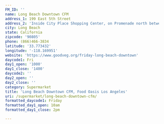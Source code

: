 ```yaml
---
FM_ID: ''
name: Long Beach Downtown CFM
address_1: 199 East 5th Street
address_2: 'Inside City Place Shopping Center, on Promenade north between 3rd and 5th. '
city: Long Beach
state: California
zipcode: '90805'
phone: (866)466-3834
latitude: '33.773432'
longitude: '-118.169951'
website: 'https://www.goodveg.org/friday-long-beach-downtown'
daycode1: Fri
day1_open: '1000'
day1_close: '1400'
daycode2: ''
day2_open: ''
day2_close: ''
category: Supermarket
title: 'Long Beach Downtown CFM, Food Oasis Los Angeles'
uri: /supermarket/long-beach-downtown-cfm/
formatted_daycode1: Friday
formatted_day1_open: 10am
formatted_day1_close: 2pm

---
```

